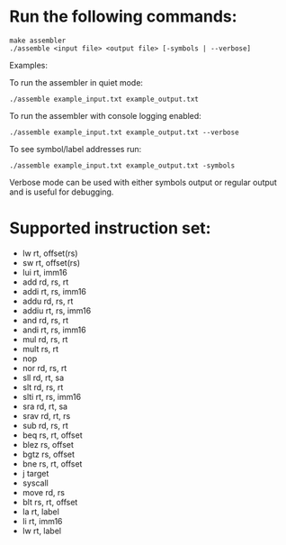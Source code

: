 # Run the following commands:

```
make assembler
./assemble <input file> <output file> [-symbols | --verbose]
```

Examples:

To run the assembler in quiet mode:

```
./assemble example_input.txt example_output.txt
```

To run the assembler with console logging enabled:

```
./assemble example_input.txt example_output.txt --verbose
```

To see symbol/label addresses run:

```
./assemble example_input.txt example_output.txt -symbols
```

Verbose mode can be used with either symbols output or regular output and is useful for debugging.

# Supported instruction set:

- lw        rt, offset(rs)
- sw        rt, offset(rs)
- lui       rt, imm16
- add       rd, rs, rt
- addi      rt, rs, imm16
- addu      rd, rs, rt
- addiu     rt, rs, imm16
- and       rd, rs, rt
- andi      rt, rs, imm16
- mul       rd, rs, rt
- mult      rs, rt
- nop   
- nor       rd, rs, rt
- sll       rd, rt, sa
- slt       rd, rs, rt
- slti      rt, rs, imm16
- sra       rd, rt, sa
- srav      rd, rt, rs
- sub       rd, rs, rt
- beq       rs, rt, offset
- blez      rs, offset
- bgtz      rs, offset
- bne       rs, rt, offset
- j         target
- syscall   
- move      rd, rs
- blt       rs, rt, offset
- la        rt, label
- li        rt, imm16
- lw        rt, label